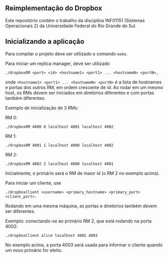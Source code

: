 ## Reimplementação do Dropbox

Este repositório contém o trabalho da disciplina INF01151 (Sistemas Operacionais 2) da Universidade Federal do Rio Grande do Sul.

## Inicializando a aplicação

Para compilar o projeto deve ser utilizado o comando `make`.

Para iniciar um replica manager, deve ser utilizado

    ./dropboxRM <port> <id> <hostname1> <port1> ... <hostnameN> <portN>, 

onde `<hostname1> <port1> ... <hostnameN> <portN>` é a lista de hostnames e portas dos outros RM, em ordem crescente de id. Ao rodar em um mesmo host, os RMs devem ser iniciados em diretórios diferentes e com portas também diferentes.

Exemplo de inicialização de 3 RMs:

RM 0:

    ./dropboxRM 4000 0 localhost 4001 localhost 4002

RM 1:

    ./dropboxRM 4001 1 localhost 4000 localhost 4002

RM 2:

    ./dropboxRM 4002 2 localhost 4000 localhost 4001

Inicialmente, o primário será o RM de maior id (o RM 2 no exemplo acima).

Para iniciar um cliente, use 

    ./dropboxClient <username> <primary_hostname> <primary_port> <client_port>. 

Rodando em uma mesma máquina, as portas e diretórios também devem ser diferentes.

Exemplo: conectando-se ao primário RM 2, que está rodando na porta 4002:

    ./dropboxClient alice localhost 4002 4003

No exemplo acima, a porta 4003 será usada para informar o cliente quando um novo primário for eleito.